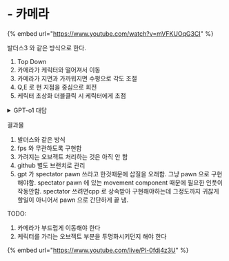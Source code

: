 # - 카메라



{% embed url="https://www.youtube.com/watch?v=mVFKUOqG3CI" %}

발더스3 와 같은 방식으로 한다.

1. Top Down
2. 카메라가 케릭터와 떨어져서 이동
3. 카메라가 지면과 가까워지면 수평으로 각도 조절
4. Q,E 로 현 지점을 중심으로 회전
5. 케릭터 초상화 더블클릭 시 케릭터에게 초점



<details>

<summary>GPT-o1 대답</summary>

아래는 언리얼 엔진의 기본 **Top Down 템플릿**을 이용하되, “**발더스 게이트 3**”처럼 **카메라가 캐릭터와 완전히 분리**되어 자유롭게 움직이고, 상황에 따라 **각도**를 바꾸고, **Q/E로 회전**하며, **캐릭터 초점**으로 빠르게 이동할 수 있게 만드는 구현 방안입니다.

***

## 전체 개요

1. **Top Down 템플릿** 시작점
   * 기본 템플릿에는 플레이어 캐릭터를 위한 **Pawn/Character** + Camera(SpringArm)가 있습니다. 보통은 캐릭터 위에서 카메라가 따라가는 구조지만, 이 예제에서는 **카메라를 독립**하여 캐릭터와 분리시키는 방법을 사용할 것입니다.
   * 즉, **캐릭터**는 “게임 내 아바타”일 뿐이고, **카메라 이동/회전**은 별도의 “카메라 Pawn(또는 SpectatorPawn)”이 담당합니다.
2. **Camera Pawn(또는 SpectatorPawn)** 생성
   * 플레이어가 조작(이동, 회전, 줌 등)하는 것은 캐릭터가 아니라 “카메라 전용 Pawn” 입니다.
   * **카메라 Pawn** 안에 **SpringArm + CameraComponent**를 구성합니다.
3. **카메라 이동/회전/줌 인/줌 아웃** 등 컨트롤 로직
   * W, A, S, D(또는 마우스 화면 테두리)로 평면 이동
   * 마우스 휠로 줌 인/아웃 (SpringArm->TargetArmLength)
   * 카메라가 땅과 가까워지면 Pitch(각도) 자동 조정 (Distance 측정 후 보간)
   * Q/E로 “현재 카메라 위치를 기준”으로 Yaw 회전
   * 캐릭터 초상화 더블 클릭 시, 그 캐릭터 위치로 **초점 이동** (카메라 위치/회전 보간 이동)

***

## 순서별 상세 구현

아래는 **중요 순서**대로 설명합니다. (언리얼 에디터 기준, 블루프린트로 설명)

### 1. TopDown 템플릿 프로젝트 생성

1. 언리얼 엔진 실행 → **새 프로젝트** → **Blueprint** 탭 → **Top Down** 템플릿 선택
2. 프로젝트 생성 후 실행하면, 기본적으로 **TopDownCharacter**가 맵에 배치되고, 카메라가 캐릭터 위쪽에서 내려다보는 구도로 플레이가 시작됩니다.

**주의:** 이 템플릿은 “캐릭터에 SpringArm + CameraComponent”가 붙은 구조로 되어 있어, 마우스 클릭으로 캐릭터가 이동하는 형태입니다. 우리는 이것을 수정하거나 대체할 것입니다.

***

### 2. Camera Pawn(또는 SpectatorPawn) 생성

1. **콘텐츠 브라우저** → **우클릭** → **Blueprint Class** 생성
   * 부모 클래스로 **Spectator Pawn**(또는 Pawn)을 선택
   * 예: **BP\_FreeCamPawn** 라고 명명
2. **BP\_FreeCamPawn** 열기 → **Components 패널**에 컴포넌트 추가
   1. `DefaultSceneRoot`(혹은 `SceneComponent`)가 루트
   2. **SpringArm**(이름 예: “CameraSpringArm”) 추가
      * `TargetArmLength` 기본값: 예) 1200.0
      * `bDoCollisionTest = false` (필요에 따라 켜거나 끌 수 있음)
      * `bInheritPitch`, `bInheritYaw`, `bInheritRoll` 설정(필요 시)
   3. **Camera**(이름 예: “FollowCamera”) 추가하고, SpringArm의 소켓에 연결
3. **Class Defaults**(또는 **Details**)에서 `Auto Possess Player`를 **Player0**(또는 “Disabled” 후에 직접 Possess)로 설정해도 되고, 실행 시 PlayerController가 이 Pawn을 Possess하도록 해도 됩니다.

***

### 3. 게임 시작 시 카메라 Pawn이 사용되도록 세팅

1. **World Settings**(또는 Project Settings) → “GameMode Override”가 **TopDownGameMode**일 것입니다.
2. **TopDownGameMode**(또는 새로운 GameMode 생성)에서 **Default Pawn Class**를 `BP_FreeCamPawn` 으로 변경
   * 이렇게 하면 플레이 시작 시 자동으로 `BP_FreeCamPawn`이 생성되어 PlayerController가 그것을 Possess합니다.

혹은, Blueprint로 직접 **BeginPlay** 때 `PlayerController->Possess(BP_FreeCamPawn)` 또는 `SetViewTargetWithBlend()`를 호출하는 방식도 가능합니다.

***

### 4. 기존 TopDownCharacter의 카메라 로직 비활성화/삭제

* 기본 템플릿은 **TopDownCharacter** 안에 SpringArm + Camera가 붙어 있습니다.
* 또한 **TopDownPlayerController**가 “마우스 클릭하면 해당 위치로 캐릭터가 이동” 하는 로직을 가지고 있습니다.
* 이번에 우리는 “캐릭터 움직이는 로직”만 남기고, “카메라 조작”은 **FreeCamPawn**에서 처리할 것이므로, **TopDownCharacter**의 CameraComponent를 사용하지 않도록 합니다.
  * **TopDownCharacter** 블루프린트 열기 → Components 패널에서 Camera와 SpringArm을 **삭제**하거나, 설정에서 **비활성화**(Visible/Active 체크 해제)합니다.
  * PlayerController의 “SetViewTarget”이 TopDownCharacter로 되어 있는 부분이 있으면 제거하거나 주석 처리합니다.

***

### 5. FreeCamPawn에 카메라 이동 및 회전 입력 바인딩

이제 **BP\_FreeCamPawn**에서 캐릭터 대신 카메라를 이동/회전/줌 하는 로직을 구현합니다. 대표적인 로직:

1. **Input Axis** 바인딩 (Project Settings → Input)
   * 예: `MoveForward` (W, S 키) → 축 값(+1, -1)
   * 예: `MoveRight` (A, D 키) → 축 값(+1, -1)
   * 예: `CameraZoom` (Mouse Wheel) → 축 값(+1, -1)
2. **Input Action** 바인딩
   * 예: `RotateLeft` (Q 키)
   * 예: `RotateRight` (E 키)

#### 5.1. 평면 이동 (W, A, S, D)

*   **BP\_FreeCamPawn**의 Event Graph에서:

    ```plaintext
    InputAxis MoveForward (Axis value: Val)
        -> AddMovementInput(CameraForwardVector, Val)

    InputAxis MoveRight (Axis value: Val)
        -> AddMovementInput(CameraRightVector, Val)
    ```

    * `CameraForwardVector`와 `CameraRightVector`는 월드 공간 기준으로 XY 평면에서 움직일 수 있게 계산합니다.
    * 예: `GetActorForwardVector()`에서 Z를 무시하거나, SpringArm의 Yaw 회전만 가져와서 평면 방향 벡터로 사용.

#### 5.2. 줌 인/줌 아웃 (마우스 휠)

*   SpringArm의 `TargetArmLength` 값을 변경:

    ```plaintext
    InputAxis CameraZoom (Axis value: ZoomVal)
        -> SpringArm->TargetArmLength = Clamp(CurrentLength - ZoomVal * ZoomSpeed, MinZoom, MaxZoom)
    ```

    * 마우스 휠을 굴리면 +1, -1 값이 들어오므로, 이를 기반으로 길이를 늘리거나 줄입니다.

#### 5.3. Q/E 회전

*   Yaw 회전 제어:

    ```plaintext
    InputAction RotateLeft (Pressed)
        -> AddActorLocalRotation(Rotator(0, -RotationSpeed, 0))

    InputAction RotateRight (Pressed)
        -> AddActorLocalRotation(Rotator(0, +RotationSpeed, 0))
    ```

    * **회전 중심**을 “Pawn의 현재 위치”로 삼습니다.
    * 회전을 누르고 있는 동안 매 프레임 조금씩 회전시키려면, Input Axis처럼 구현하거나, 혹은 단발성 회전이면 한 번 누를 때 일정 각도만 회전합니다.

***

### 6. 카메라가 지면과 가까워지면 수평각도 조절

“줌 인”으로 인해 카메라와 지면이 가까워졌다면, **Pitch**를 좀 더 낮춰(수평에 가깝게) 시네마틱 뷰를 만들고 싶을 수 있습니다.

* 구현 아이디어:
  1. **Tick** 이벤트에서 `SpringArm->TargetArmLength`를 확인
  2. 길이가 특정 임계값보다 작아지면, `SpringArm->SetRelativeRotation(FRotator(NewPitch, ..., ...))` 식으로 Pitch를 서서히 변화
  3. 다시 멀어지면 Pitch를 원상 복귀
* 부드럽게 만들려면:
  * **Interp(보간)** 을 사용: `CurrentPitch = FMath::FInterpTo(CurrentPitch, DesiredPitch, DeltaTime, InterpSpeed)`

#### 예시(블루프린트)

```plaintext
Event Tick (DeltaTime)
    CurrentLength = CameraSpringArm->TargetArmLength

    If (CurrentLength < 600) then
        // 지면과 근접: Pitch 낮춤
        DesiredPitch = -20 // (기본 -60에서 -20으로)
    Else
        DesiredPitch = -60 // 원래 탑다운 각도

    CurrentPitch = FMath::FInterpTo(CurrentPitch, DesiredPitch, DeltaTime, 3.0)
    CameraSpringArm->SetRelativeRotation(FRotator(CurrentPitch, CurrentYaw, 0))
```

***

### 7. 캐릭터 초상화 더블 클릭 시 초점 이동

1. \*\*UI(예: UMG)\*\*에서 캐릭터 초상화(또는 초상화 버튼)에 “Double Click” 이벤트를 처리합니다.
   * 그 이벤트가 발생하면, 카메라 Pawn에게 “해당 캐릭터 위치로 이동하라”는 명령을 보냅니다.
2. **카메라 Pawn**에서 “초점 이동” 함수를 만든다.
   * 예: `FocusOnActor(AActor* TargetActor)`
3. 내부 구현:
   1. 캐릭터의 현재 위치를 가져온다: `FVector TargetPos = TargetActor->GetActorLocation()`
   2. 카메라 Pawn 자신의 위치를 보간해서 이동(또는 순간이동).
      *   순간 이동:

          ```plaintext
          SetActorLocation(TargetPos + OffsetVector)
          ```
      * 보간 이동(부드럽게):
        * Tick에서 `CurrentLocation = FMath::VInterpTo(CurrentLocation, DesiredLocation, DeltaTime, InterpSpeed)` 같은 식
4. 만약 “회전도 캐릭터를 바라보게” 하고 싶다면, TargetActor의 위치를 기준으로 Yaw를 계산해서 회전도 보간해줄 수 있습니다.

***

### 8. 정리 & 팁

* **SpectatorPawn**을 쓰면 기본적으로 이동/회전 관련 Input 코드가 내장되어 있어서 편하지만, 직접 Pawn을 만들어도 무방합니다.
* **TopDownCharacter**는 이제 단순히 맵 상에서 움직이는 유닛(플레이어 아바타)으로 남아있고, 조작(입력)은 모두 카메라 Pawn이 담당합니다. 실제로 “발더스 게이트 3” 같은 파티 RPG에서는 보통 카메라가 유닛과 독립적으로 움직이고, 유닛을 선택/이동 명령만 주는 구조입니다.
* “카메라가 지면과 가까워지면 수평으로”는 꼭 필요한 것은 아니지만, 연출상 좋다면 위 예시처럼 `TargetArmLength`를 기준으로 Pitch를 보간해 주면 됩니다.
* Q/E 회전(또는 마우스 드래그 회전) 시, **카메라 Pawn**의 Yaw를 직접 변경하거나, SpringArm을 회전시켜도 됩니다. **단**, Roll은 0으로 고정해 흔들리지 않도록 관리하는 것이 보통입니다.
* 캐릭터 초상화 더블클릭 → 초점 이동은 **UI → 카메라 Pawn** 간 통신 로직이 핵심입니다. UMG에서 브로드캐스트 이벤트를 PlayerController나 Pawn에게 전달하고, Pawn이 이동하는 식입니다.

***

## 결론

1. **기존 TopDown 템플릿**의 “캐릭터 붙은 카메라” 구조를 버리고, **별도의 Camera Pawn**(또는 SpectatorPawn)을 만들어서 **독립적인 카메라 조작**을 구현합니다.
2. **카메라 이동/회전/줌** 및 **Pitch 보간** 등은 전부 이 Pawn 안에서 처리하며, “Q/E 회전”이나 “마우스 휠 줌” 등을 입력으로 받아 SpringArm 길이나 Pawn 회전을 갱신합니다.
3. **캐릭터 초상화 더블클릭 시** → “Pawn 위치를 캐릭터 위치로 부드럽게 보간 이동”하여 초점을 맞춥니다.

이렇게 구성하면, **발더스 게이트 3**와 비슷하게 **캐릭터와 분리된 자유로운 카메라**를 구현할 수 있습니다. 필요에 따라 **파티 중 다른 캐릭터를 선택해 초점 이동**하거나, **카메라 컷신** 등도 쉽게 처리 가능합니다.

</details>



결과물&#x20;

1. 발더스와 같은 방식
2. fps 와 무관하도록 구현함
3. 가려지는 오브젝트 처리하는 것은 아직 안 함
4. github 별도 브랜치로 관리
5. gpt 가 spectator pawn 쓰라고 한것때문에 삽질을 오래함. 그냥 pawn 으로 구현해야함. spectator pawn 에 있는 movement component 때문에 필요한 인풋이 작동안함. spectator 쓰려면cpp 로 상속받아 구현해야하는데 그정도까지 귀찮게 할일이 아니어서 pawn 으로 간단하게 끝 냄.

TODO:

1. 카메라가 부드럽게 이동해야 한다
2. 케릭터를 가리는 오브젝트 부분을 투명화시키던지 해야 한다

{% embed url="https://www.youtube.com/live/Pl-0fdj4z3U" %}

